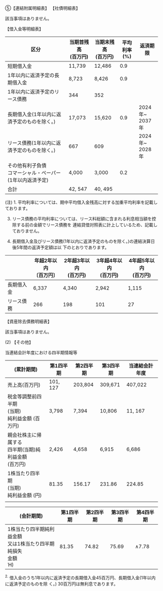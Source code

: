 ⑤【連結附属明細表】 【社債明細表】

該当事項はありません。

【借入金等明細表】

| 区分                                | 当期首残高<br>(百万円) | 当期末残高<br>(百万円) | 平均利率<br>(%) | 返済期限            |
|-----------------------------------|----------------|----------------|-------------|-----------------|
| 短期借入金                             | 11,739         | 12,486         | 0.9         |                 |
| 1年以内に返済予定の長期借入金                   | 8,723          | 8,426          | 0.9         |                 |
| 1年以内に返済予定のリース債務                   | 344            | 352            |             |                 |
| 長期借入金(1年以内に返済予定のものを除く。)           | 17,073         | 15,620         | 0.9         | 2024年~<br>2037年 |
| リース債務(1年以内に返済予定のものを除く。)           | 667            | 609            |             | 2024年~<br>2028年 |
| その他有利子負債<br>コマーシャル・ペーパー(1年以内返済予定) | 4,000          | 3,000          | 0.2         |                 |
| 合計                                | 42, 547        | 40, 495        |             |                 |

(注) 1. 平均利率については、期中平均借入金残高に対する加重平均利率を記載しております。

3. リース債務の平均利率については、リース料総額に含まれる利息相当額を控除する前の金額でリース債務を 連結貸借対照表に計上しているため、記載しておりません。

4. 長期借入金及びリース債務(1年以内に返済予定のものを除く。)の連結決算日後5年間の返済予定額は以 下のとおりであります。

|       | 年超2年以内<br>〔百万円〕 | 2年超3年以内<br>(百万円) | 3年超4年以内<br>(百万円) | 4年超5年以内<br>(百万円) |
|-------|-----------------|------------------|------------------|------------------|
| 長期借入金 | 6,337           | 4,340            | 2,942            | 1,115            |
| リース債務 | 266             | 198              | 101              | 27               |

【資産除去債務明細表】

該当事項はありません。

(2) 【その他】

当連結会計年度における四半期情報等

| (累計期間)                              | 第1四半期    | 第2四半期   | 第3四半期   | 当連結会計年度 |
|-------------------------------------|----------|---------|---------|---------|
| 売上高(百万円)                            | 101, 127 | 203,804 | 309,671 | 407,022 |
| 税金等調整前四半期<br>(当期)<br>純利益金額 (百万円)    | 3,798    | 7,394   | 10,806  | 11, 167 |
| 親会社株主に帰属する<br>四半期(当期)純利益金額<br>(百万円) | 2,426    | 4,658   | 6,915   | 6,686   |
| 1株当たり四半期<br>(当期)<br>純利益金額 (円)       | 81.35    | 156.17  | 231.86  | 224.85  |
|                                     |          |         |         |         |

| (会計期間)                                     | 第1四半期 | 第2四半期 | 第3四半期 | 第4四半期         |
|--------------------------------------------|-------|-------|-------|---------------|
| 1株当たり四半期純利益金額<br>又は1株当たり四半期純損失<br>金額<br>Ή) | 81.35 | 74.82 | 75.69 | $\wedge 7.78$ |

<sup>2.</sup> 借入金のうち1年以内に返済予定の長期借入金45百万円、長期借入金(1年以内に返済予定のものを除 く。) 30百万円は無利息であります。